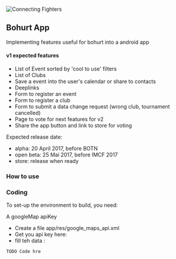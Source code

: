 ![Connecting Fighters](http://hithredin.eu/img/jQuery-File-Upload-9.8.1/server/php/files/18319009_2290354884523915_8719594987608189811_o.jpg)


## Bohurt App

Implementing features useful for bohurt into a android app

#### v1 expected features
* List of Event sorted by 'cool to use' filters
* List of Clubs
* Save a event into the user's calendar or share to contacts
* Deeplinks
* Form to register an event
* Form to register a club
* Form to submit a data change request (wrong club, tournament cancelled)
* Page to vote for next features for v2
* Share the app button and link to store for voting

Expected release date:
* alpha: 20 April 2017, before BOTN
* open beta: 25 Mai 2017, before IMCF 2017
* store: release when ready


### How to use


### Coding

To set-up the environment to build, you need:

A googleMap apiKey
* Create a file app/res/google_maps_api.xml
* Get you api key here:
* fill teh data :
```
TODO Code hre
```



